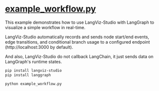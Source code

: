 # [example_workflow.py](example_workflow.py)

This example demonstrates how to use LangViz-Studio with LangGraph to visualize a simple workflow in real-time.

LangViz-Studio automatically records and sends node start/end events, edge transitions, and conditional branch usage to a configured endpoint (http://localhost:3000 by default).

And also, LangViz-Studio do not callback LangChain, it just sends data on LangGraph's runtime states.

```bash
pip install langviz-studio
pip install langgraph

python example_workflow.py
```